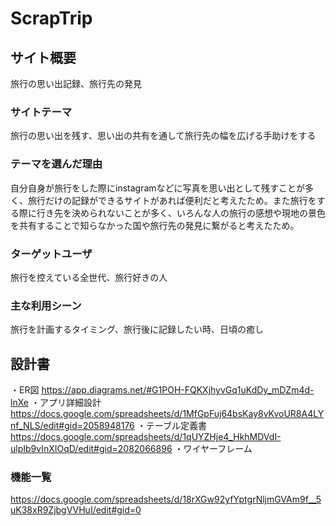 # ScrapTrip

## サイト概要
旅行の思い出記録、旅行先の発見

### サイトテーマ
旅行の思い出を残す、思い出の共有を通して旅行先の幅を広げる手助けをする

### テーマを選んだ理由
自分自身が旅行をした際にinstagramなどに写真を思い出として残すことが多く、旅行だけの記録ができるサイトがあれば便利だと考えたため。また旅行をする際に行き先を決められないことが多く、いろんな人の旅行の感想や現地の景色を共有することで知らなかった国や旅行先の発見に繋がると考えたため。

### ターゲットユーザ
旅行を控えている全世代、旅行好きの人

### 主な利用シーン
旅行を計画するタイミング、旅行後に記録したい時、日頃の癒し

## 設計書
・ER図	https://app.diagrams.net/#G1POH-FQKXjhyvGq1uKdDy_mDZm4d-lnXe
・アプリ詳細設計	https://docs.google.com/spreadsheets/d/1MfGpFuj64bsKay8vKvoUR8A4LYnf_NLS/edit#gid=2058948176
・テーブル定義書	https://docs.google.com/spreadsheets/d/1qUYZHje4_HkhMDVdI-ulpIb9vInXIOqD/edit#gid=2082066896
・ワイヤーフレーム

### 機能一覧
https://docs.google.com/spreadsheets/d/18rXGw92yfYptgrNljmGVAm9f__5uK38xR9ZjbgVVHuI/edit#gid=0


